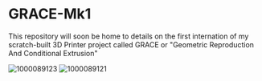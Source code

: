 # GRACE-Mk1
This repository will soon be home to details on the first internation of my scratch-built 3D Printer project called GRACE or "Geometric Reproduction And Conditional Extrusion"

![1000089123](https://github.com/user-attachments/assets/7f6a7f6f-3283-45e2-9588-2b026f9a73cd)
![1000089121](https://github.com/user-attachments/assets/b3b0334d-30dc-4687-ae4a-38564c3250e3)
